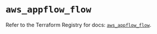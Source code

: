 # `aws_appflow_flow`

Refer to the Terraform Registry for docs: [`aws_appflow_flow`](https://registry.terraform.io/providers/hashicorp/aws/5.43.0/docs/resources/appflow_flow).
